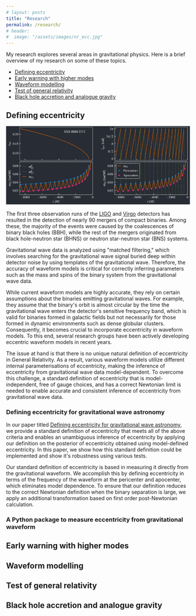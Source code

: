 ```yaml
---
# layout: posts
title: "Research"
permalink: /research/
# header:
#  image: "/assets/images/nr_ecc.jpg"
---
```

My research explores several areas in gravitational physics. Here is a brief
overview of my research on some of these topics.
- [Defining eccentricity](#defining-eccentricity)
- [Early warning with higher modes](#early-warning-with-higher-modes)
- [Waveform modelling](#waveform-modelling)
- [Test of general relativity](#test-of-general-relativity)
- [Black hole accretion and analogue gravity](#black-hole-accretion-and-analogue-gravity)

## Defining eccentricity
<div> <img src="/assets/research/defining_eccentricity/definitions.png"></div>

The first three observation runs of the [LIGO](https://www.ligo.caltech.edu/)
and [Virgo](https://www.virgo-gw.eu/) detectors has resulted in the detection
of nearly 90 mergers of compact binaries. Among these, the majority of the
events were caused by the coalescences of binary black holes (BBH), while the
rest of the mergers originated from black hole-neutron star (BHNS) or neutron
star-neutron star (BNS) systems.

Gravitational wave data is analyzed using "matched filtering," which involves
searching for the gravitational wave signal buried deep within detector noise
by using templates of the gravitational wave. Therefore, the accuracy of
waveform models is critical for correctly inferring parameters such as the mass
and spins of the binary system from the gravitational wave data.

While current waveform models are highly accurate, they rely on certain
assumptions about the binaries emitting gravitational waves. For example, they
assume that the binary's orbit is almost circular by the time the gravitational
wave enters the detector's sensitive frequency band, which is valid for
binaries formed in galactic fields but not necessarily for those formed in
dynamic environments such as dense globular clusters. Consequently, it becomes
crucial to incorporate eccentricity in waveform models. To this end, several
research groups have been actively developing eccentric waveform models in
recent years.

The issue at hand is that there is no unique natural definition of eccentricity
in General Relativity. As a result, various waveform models utilize different
internal parameterisations of eccentricity, making the inference of
eccentricity from gravitational wave data model-dependent. To overcome this
challenge, a standard definition of eccentricity that is model-independent,
free of gauge choices, and has a correct Newtonian limit is needed to enable
accurate and consistent inference of eccentricity from gravitational wave data.

### Defining eccentricity for gravitational wave astronomy</h1>

In our paper titled [Defining eccentricity for gravitational wave
astronomy](https://arxiv.org/abs/2302.11257), we provide a standard definition
of eccentricity that meets all of the above criteria and enables an unambiguous
inference of eccentricity by applying our definition on the posterior of
eccentricity obtained using model-defined eccentricity. In this paper, we show
how this standard definition could be implemented and show it's robustness
using various tests.

Our standard definition of eccentricity is based in measuring it directly
from the gravitational waveform. We accomplish this by defining eccentricity in
terms of the frequency of the waveform at the pericenter and apocenter, which
eliminates model dependence. To ensure that our definition reduces to the
correct Newtonian definition when the binary separation is large, we apply an
additional transformation based on first order post-Newtonian calculation.

### A Python package to measure eccentricity from gravitational waveform </h1>

## Early warning with higher modes
## Waveform modelling
## Test of general relativity
## Black hole accretion and analogue gravity
